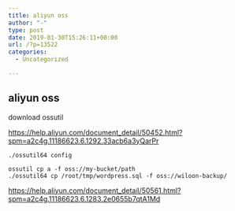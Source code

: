 ```yaml
---
title: aliyun oss
author: "-"
type: post
date: 2019-01-30T15:26:11+00:00
url: /?p=13522
categories:
  - Uncategorized

---
```

## aliyun oss
download ossutil
  
https://help.aliyun.com/document_detail/50452.html?spm=a2c4g.11186623.6.1292.33acb6a3yQarPr

```bash生成配置文件
./ossutil64 config

ossutil cp a -f oss://my-bucket/path
./ossutil64 cp /root/tmp/wordpress.sql -f oss://wiloon-backup/
```

https://help.aliyun.com/document_detail/50561.html?spm=a2c4g.11186623.6.1283.2e0655b7qtA1Md